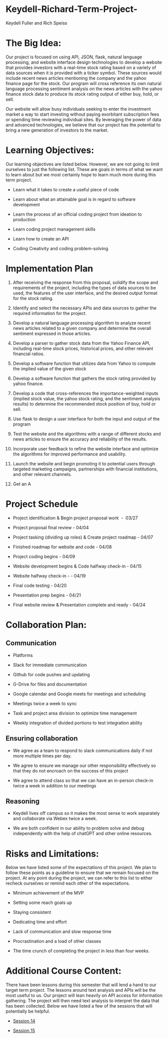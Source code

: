 # Keydell-Richard-Term-Project-

Keydell Fuller and Rich Speiss


# The Big Idea:

Our project is focused on using API, JSON, flask, natural language processing, and website interface design technologies to develop a website that provides investors with a real-time stock rating based on a variety of data sources when it is provided with a ticker symbol. These sources would include recent news articles mentioning the company and the yahoo finance page for the stock. Our program will cross reference its own natural language processing sentiment analysis on the news articles with the yahoo finance stock data to produce its stock rating output of either buy, hold, or sell.

Our website will allow busy individuals seeking to enter the investment market a way to start investing without paying exorbitant subscription fees or spending time reviewing individual sites. By leveraging the power of data and advanced technologies, we believe that our project has the potential to bring a new generation of investors to the market.

# Learning Objectives:

Our learning objectives are listed below. However, we are not going to limit ourselves to just the following list. These are goals in terms of what we want to learn about but we most certainly hope to learn much more during this term project.

-   Learn what it takes to create a useful piece of code 

-   Learn about what an attainable goal is in regard to software development

-   Learn the process of an official coding project from ideation to production

-   Learn coding project management skills

-   Learn how to create an API

-   Coding Creativity and coding problem-solving

# Implementation Plan

1.  After receiving the response from this proposal, solidify the scope and requirements of the project, including the types of data sources to be used, the features of the user interface, and the desired output format for the stock rating.

2.  Identify and select the necessary APIs and data sources to gather the required information for the project.

3.  Develop a natural language processing algorithm to analyze recent news articles related to a given company and determine the overall sentiment expressed in those articles.

4.  Develop a parser to gather stock data from the Yahoo Finance API, including real-time stock prices, historical prices, and other relevant financial ratios.

5.  Develop a software function that utilizes data from Yahoo to compute the implied value of the given stock

6.  Develop a software function that gathers the stock rating provided by yahoo finance. 

7.  Develop a code that cross-references the importance-weighted inputs (implied stock value, the yahoo stock rating, and the sentiment analysis results) to determine the recommended stock position of buy, hold or sell. 

8.  Use flask to design a user interface for both the input and output of the program

9.  Test the website and the algorithms with a range of different stocks and news articles to ensure the accuracy and reliability of the results.

10. Incorporate user feedback to refine the website interface and optimize the algorithms for improved performance and usability.

11. Launch the website and begin promoting it to potential users through targeted marketing campaigns, partnerships with financial institutions, and other relevant channels.

12. Get an A

# Project Schedule

-   Project identification & Begin project proposal work  -  03/27

-   Project proposal final review - 04/04

-   Project tasking (dividing up roles) & Create project roadmap - 04/07

-   Finished roadmap for website and code - 04/08

-   Project coding begins - 04/09

-   Website development begins & Code halfway check-in - 04/15

-   Website halfway check-in - - 04/19

-   Final code testing - 04/20

-   Presentation prep begins - 04/21

-   Final website review & Presentation complete and ready - 04/24

# Collaboration Plan:

## Communication

-   Platforms 

-   Slack for immediate communication 

-   Github for code pushes and updating 

-   G-Drive for files and documentation 

-   Google calendar and Google meets for meetings and scheduling 

-   Meetings twice a week to sync 

-   Task and project area division to optimize time management 

-   Weekly integration of divided portions to test integration ability

## Ensuring collaboration 

-   We agree as a team to respond to slack communications daily if not more multiple times per day.

-   We agree to ensure we manage our other responsibility effectively so that they do not encroach on the success of this project

-   We agree to attend class so that we can have an in-person check-in twice a week in addition to our meetings

## Reasoning 

-   Keydell lives off campus so it makes the most sense to work separately and collaborate via Webex twice a week.

-   We are both confident in our ability to problem solve and debug independently with the help of chatGPT and other online resources.

# Risks and Limitations: 

Below we have listed some of the expectations of this project. We plan to follow these points as a guideline to ensure that we remain focused on the project. At any point during the project, we can refer to this list to either recheck ourselves or remind each other of the expectations.

-   Minimum achievement of the MVP 

-   Setting some reach goals up 

-   Staying consistent 

-   Dedicating time and effort

-   Lack of communication and slow response time

-   Procrastination and a load of other classes

-   The time crunch of completing the project in less than four weeks.

# Additional Course Content: 

There have been lessons during this semester that will lend a hand to our target term project. The lessons around text analysis and APIs will be the most useful to us. Our project will lean heavily on API access for information gathering. The project will then need text analysis to interpret the data that has been collected. Below we have listed a few of the sessions that will potentially be helpful.

-   [Session 14](https://www.freecodecamp.org/news/what-is-an-api-in-english-please-b880a3214a82/)

-   [Session 15](https://github.com/OIM3640/resources/blob/master/notebooks/13%20-%20Case%20-%20Text%20Analysis.ipynb)